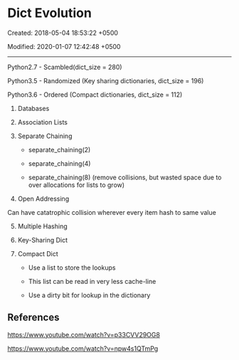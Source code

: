 # Dict Evolution

Created: 2018-05-04 18:53:22 +0500

Modified: 2020-01-07 12:42:48 +0500

---

Python2.7 - Scambled(dict_size = 280)

Python3.5 - Randomized (Key sharing dictionaries, dict_size = 196)

Python3.6 - Ordered (Compact dictionaries, dict_size = 112)

1. Databases

2. Association Lists

3. Separate Chaining

   - separate_chaining(2)

   - separate_chaining(4)

   - separate_chaining(8) (remove collisions, but wasted space due to over allocations for lists to grow)

4. Open Addressing

Can have catatrophic collision wherever every item hash to same value

5. Multiple Hashing

6. Key-Sharing Dict

7. Compact Dict

   - Use a list to store the lookups

   - This list can be read in very less cache-line

   - Use a dirty bit for lookup in the dictionary

## References

<https://www.youtube.com/watch?v=p33CVV29OG8>

<https://www.youtube.com/watch?v=npw4s1QTmPg>
